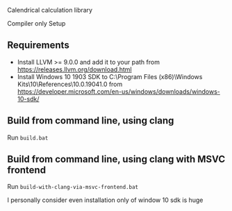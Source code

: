 Calendrical calculation library

Compiler only Setup

## Requirements
- Install LLVM >= 9.0.0 and add it to your path from https://releases.llvm.org/download.html
- Install Windows 10 1903 SDK to  C:\Program Files (x86)\Windows Kits\10\References\10.0.19041.0 from https://developer.microsoft.com/en-us/windows/downloads/windows-10-sdk/

## Build from command line, using clang
Run ```build.bat```

## Build from command line, using clang with MSVC frontend
Run ```build-with-clang-via-msvc-frontend.bat```

I personally consider even installation only of window 10 sdk is huge
